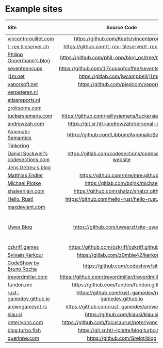 # Example sites

| Site                                                               |                   Source Code                            | Uses feature                                  |
|:-------------------------------------------------------------------|:--------------------------------------------------------:|:---------------------------------------------:|
| [vincentprouillet.com](https://www.vincentprouillet.com/)          | https://github.com/Keats/vincentprouillet/               | |
| [t-rex.tileserver.ch](https://t-rex.tileserver.ch)                 | https://github.com/t-rex-tileserver/t-rex-website/       | |
| [Philipp Oppermann's blog](https://os.phil-opp.com/)               | https://github.com/phil-opp/blog_os/tree/master/blog     | |
| [seventeencups](https://www.seventeencups.net)                     | https://github.com/17cupsofcoffee/seventeencups.net      | |
| [j1m.net](https://j1m.net)                                         | https://gitlab.com/jwcampbell/j1mnet                     | |
| [vaporsoft.net](http://vaporsoft.net)                              | https://github.com/piedoom/vaporsoft                     | |
| [verpeteren.nl](http://www.verpeteren.nl)                          |                                                          | |
| [atlasreports.nl](http://www.atlasreports.nl)                      |                                                          | |
| [groksome.com](http://www.groksome.com)                            |                                                          | |
| [tuckersiemens.com](https://tuckersiemens.com)                     | https://github.com/reillysiemens/tuckersiemens.com       | |
| [andrewzah.com](https://andrewzah.com)                             | https://git.sr.ht/~andrewzah/personal-site/tree          | |
| [Axiomatic Semantics](https://axiomatic.neophilus.net)             | https://github.com/Libbum/AxiomaticSemantics             | |
| [Tinkering](https://tinkering.xyz)                                 |                                                          | |
| [Daniel Sockwell's codesections.com](https://www.codesections.com) | https://gitlab.com/codesections/codesections-website     | |
| [Jens Getreu's blog](https://blog.getreu.net)                      |                                                          | |
| [Matthias Endler](https://endler.dev)                              | https://github.com/mre/mre.github.io                     | |
| [Michael Plotke](https://michael.plotke.me)                        | https://gitlab.com/bdjnk/michael                         | |
| [shaleenjain.com](https://shaleenjain.com)                         | https://github.com/shalzz/shalzz.github.io               | |
| [Hello, Rust!](https://hello-rust.show)                            | https://github.com/hello-rust/hello-rust.github.io       | |
| [maxdeviant.com](https://maxdeviant.com/)                          |                                                          | |
| [Uwes Blog](https://uwe-arzt.de)                                   | https://github.com/uwearzt/site-uwe-arzt                 | CSS syntax highlighting with dark/light theme |
| [ozkriff.games](https://ozkriff.games)                             | https://github.com/ozkriff/ozkriff.github.io-src         | |
| [Sylvain Kerkour](https://kerkour.fr)                              | https://gitlab.com/z0mbie42/kerkour.fr                   | |
| [CodeShow by Bruno Rocha](https://codeshow.com.br)                 | https://github.com/codeshow/site                         | |
| [trevordmiller.com](https://trevordmiller.com)                     | https://github.com/trevordmiller/trevordmiller.github.io | |
| [fundon.me](https://fundon.me/)                                    | https://github.com/fundon/fundon.github.io               | |
| [rust-gamedev.github.io](https://rust-gamedev.github.io)           | https://github.com/rust-gamedev/rust-gamedev.github.io   | |
| [arewegameyet.rs](http://arewegameyet.rs)                          | https://github.com/rust-gamedev/arewegameyet             | |
| [klau.si](https://klau.si)                                         | https://github.com/klausi/klau.si                        | |
| [peterlyons.com](https://peterlyons.com)                           | https://github.com/focusaurus/peterlyons.com-zola        | |
| [blog.turbo.fish](https://blog.turbo.fish)                         | https://git.sr.ht/~jplatte/blog.turbo.fish               | |
| [guerinpe.com](https://guerinpe.com)                               | https://github.com/Grelot/blog                           | |
